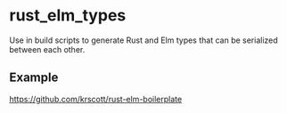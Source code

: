# rust_elm_types
Use in build scripts to generate Rust and Elm types that can be serialized between each other.

## Example
https://github.com/krscott/rust-elm-boilerplate
